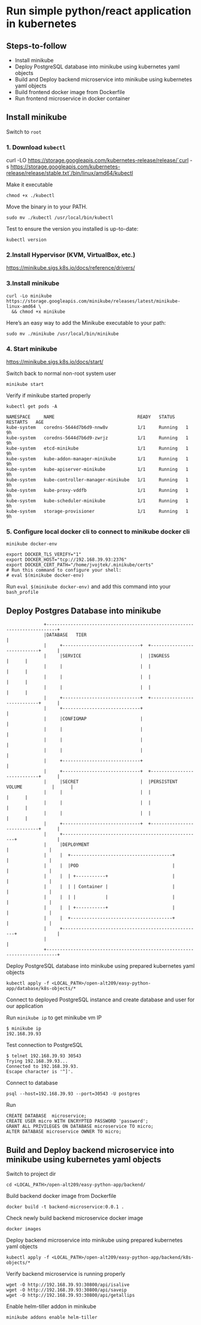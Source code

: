 # Run simple python/react application in kubernetes

## Steps-to-follow
* Install minikube
* Deploy PostgreSQL database into minikube using kubernetes yaml objects
* Build and Deploy backend microservice into minikube using kubernetes yaml objects 
* Build frontend docker image from Dockerfile
* Run frontend microservice in docker container

## Install minikube
Switch to `root`

### 1. Download `kubectl`

curl -LO https://storage.googleapis.com/kubernetes-release/release/`curl -s https://storage.googleapis.com/kubernetes-release/release/stable.txt`/bin/linux/amd64/kubectl

Make it executable
```
chmod +x ./kubectl
```
Move the binary in to your PATH.
```
sudo mv ./kubectl /usr/local/bin/kubectl
```
Test to ensure the version you installed is up-to-date:
```
kubectl version
```

### 2.Install Hypervisor (KVM, VirtualBox, etc.)
https://minikube.sigs.k8s.io/docs/reference/drivers/
### 3.Install minikube
```
curl -Lo minikube https://storage.googleapis.com/minikube/releases/latest/minikube-linux-amd64 \
  && chmod +x minikube
```
Here’s an easy way to add the Minikube executable to your path:
```
sudo mv ./minikube /usr/local/bin/minikube
```
### 4. Start minikube
https://minikube.sigs.k8s.io/docs/start/

Switch back to normal non-root system user

```
minikube start
```
Verify if minikube started properly

```
kubectl get pods -A

NAMESPACE     NAME                               READY   STATUS    RESTARTS   AGE
kube-system   coredns-5644d7b6d9-nnw8v           1/1     Running   1          9h
kube-system   coredns-5644d7b6d9-zwrjz           1/1     Running   1          9h
kube-system   etcd-minikube                      1/1     Running   1          9h
kube-system   kube-addon-manager-minikube        1/1     Running   1          9h
kube-system   kube-apiserver-minikube            1/1     Running   1          9h
kube-system   kube-controller-manager-minikube   1/1     Running   1          9h
kube-system   kube-proxy-vddfb                   1/1     Running   1          9h
kube-system   kube-scheduler-minikube            1/1     Running   1          9h
kube-system   storage-provisioner                1/1     Running   1          9h
```

### 5. Configure local docker cli to connect to minikube docker cli

```
minikube docker-env

export DOCKER_TLS_VERIFY="1"
export DOCKER_HOST="tcp://192.168.39.93:2376"
export DOCKER_CERT_PATH="/home/jvojtek/.minikube/certs"
# Run this command to configure your shell:
# eval $(minikube docker-env)
```
Run `eval $(minikube docker-env)` and add this command into your `bash_profile`


## Deploy Postgres Database into minikube

```
              +--------------------------------------------------------------------------+
              |DATABASE   TIER                                                           |
              |     +-----------------------------+  +----------------------------+      |
              |     |SERVICE                      |  |INGRESS                     |      |
              |     |                             |  |                            |      |
              |     |                             |  |                            |      |
              |     |                             |  |                            |      |
              |     +-----------------------------+  +----------------------------+      |
              |     +-----------------------------+                                      |
              |     |CONFIGMAP                    |                                      |
              |     |                             |                                      |
              |     |                             |                                      |
              |     |                             |                                      |
              |     +-----------------------------+                                      |
              |     +-----------------------------+  +----------------------------+      |
              |     |SECRET                       |  |PERSISTENT VOLUME           |      |
              |     |                             |  |                            |      |
              |     |                             |  |                            |      |
              |     |                             |  |                            |      |
              |     +-----------------------------+  +----------------------------+      |
              |     +----------------------------------------------------+               |
              |     |DEPLOYMENT                                          |               |
              |     |  +--------------------------------------+          |               |
              |     |  |POD                                   |          |               |
              |     |  | +-----------+                        |          |               |
              |     |  | | Container |                        |          |               |
              |     |  | |           |                        |          |               |
              |     |  | +-----------+                        |          |               |
              |     |  +--------------------------------------+          |               |
              |     +----------------------------------------------------+               |
              |                                                                          |
              +--------------------------------------------------------------------------+

```
Deploy PostgreSQL database into minikube using prepared kubernetes yaml objects
```
kubectl apply -f <LOCAL_PATH>/open-alt209/easy-python-app/database/k8s-objects/*
```
Connect to deployed PostgreSQL instance and create database and user for our application

Run `minikube ip` to get minikube vm IP
```
$ minikube ip
192.168.39.93
```
Test connection to PostgreSQL
```
$ telnet 192.168.39.93 30543
Trying 192.168.39.93...
Connected to 192.168.39.93.
Escape character is '^]'.
```
Connect to database
```
psql --host=192.168.39.93 --port=30543 -U postgres
```
Run
```
CREATE DATABASE  microservice;
CREATE USER micro WITH ENCRYPTED PASSWORD 'password'; 
GRANT ALL PRIVILEGES ON DATABASE microservice TO micro;
ALTER DATABASE microservice OWNER TO micro;
```

## Build and Deploy backend microservice into minikube using kubernetes yaml objects 

Switch to project dir
```
cd <LOCAL_PATH>/open-alt209/easy-python-app/backend/
```
Build backend docker image from Dockerfile
```
docker build -t backend-microservice:0.0.1 .
```
Check newly build backend microservice docker image
```
docker images
```
Deploy backend microservice into minikube using prepared kubernetes yaml objects
```
kubectl apply -f <LOCAL_PATH>/open-alt209/easy-python-app/backend/k8s-objects/*
```
Verify backend microservice is running properly 
```
wget -O http://192.168.39.93:30800/api/isalive
wget -O http://192.168.39.93:30800/api/saveip
wget -O http://192.168.39.93:30800/api/getallips
```



Enable helm-tiller addon in minikube
```
minikube addons enable helm-tiller
```